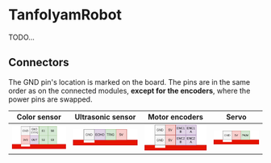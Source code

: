 # TanfolyamRobot

TODO...

## Connectors

The GND pin's location is marked on the board. The pins are in the same order as on the connected modules, **except for the encoders**, where the power pins are swapped.

| Color sensor                                       | Ultrasonic sensor                                | Motor encoders                                | Servo                                |
|----------------------------------------------------|--------------------------------------------------|-----------------------------------------------|--------------------------------------|
| <img src="etc/readme-img/color_sensor_pinout.png"> | <img src="etc/readme-img/ultrasonic_pinout.png"> | <img src="etc/readme-img/encoder_pinout.png"> | <img src="etc/readme-img/servo.png"> |
